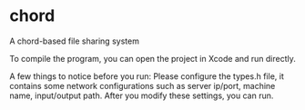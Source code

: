# chord
A chord-based file sharing system

To compile the program, you can open the project in Xcode and run directly.

A few things to notice before you run:
Please configure the types.h file, it contains some network configurations such
as server ip/port, machine name, input/output path. After you modify these settings,
you can run.
